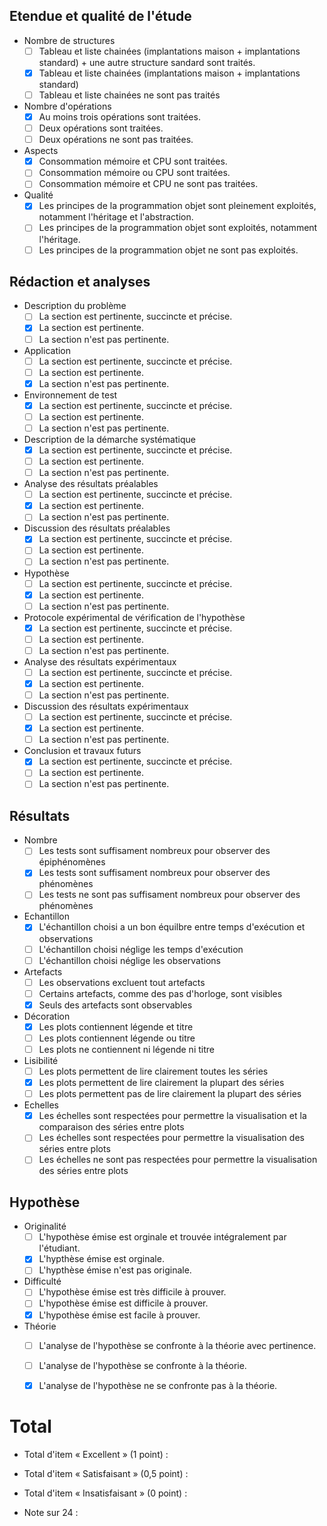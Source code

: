 ## Etendue et qualité de l'étude
- Nombre de structures
  - [ ] Tableau et liste chainées (implantations maison + implantations standard) + une autre structure sandard sont traités.
  - [x] Tableau et liste chainées (implantations maison + implantations standard)
  - [ ] Tableau et liste chainées ne sont pas traités
- Nombre d'opérations
  - [x] Au moins trois opérations sont traitées.
  - [ ] Deux opérations sont traitées.
  - [ ] Deux opérations ne sont pas traitées.
- Aspects
  - [x] Consommation mémoire et CPU sont traitées.
  - [ ] Consommation mémoire ou CPU sont traitées.
  - [ ] Consommation mémoire et CPU ne sont pas traitées.
- Qualité
  - [x] Les principes de la programmation objet sont pleinement exploités, notamment l'héritage et l'abstraction. 
  - [ ] Les principes de la programmation objet sont exploités, notamment l'héritage. 
  - [ ] Les principes de la programmation objet ne sont pas exploités. 
## Rédaction et analyses
- Description du problème
  - [ ] La section est pertinente, succincte et précise.
  - [x] La section est pertinente.
  - [ ] La section n'est pas pertinente.
- Application
  - [ ] La section est pertinente, succincte et précise.
  - [ ] La section est pertinente.
  - [x] La section n'est pas pertinente.
- Environnement de test
  - [x] La section est pertinente, succincte et précise.
  - [ ] La section est pertinente.
  - [ ] La section n'est pas pertinente.
- Description de la démarche systématique
  - [x] La section est pertinente, succincte et précise.
  - [ ] La section est pertinente.
  - [ ] La section n'est pas pertinente.			
- Analyse des résultats préalables
  - [ ] La section est pertinente, succincte et précise.
  - [x] La section est pertinente.
  - [ ] La section n'est pas pertinente.
- Discussion des résultats préalables
  - [x] La section est pertinente, succincte et précise.
  - [ ] La section est pertinente.
  - [ ] La section n'est pas pertinente.
- Hypothèse
  - [ ] La section est pertinente, succincte et précise.
  - [x] La section est pertinente.
  - [ ] La section n'est pas pertinente.
- Protocole expérimental de vérification de l'hypothèse
  - [x] La section est pertinente, succincte et précise.
  - [ ] La section est pertinente.
  - [ ] La section n'est pas pertinente.
- Analyse des résultats expérimentaux
  - [ ] La section est pertinente, succincte et précise.
  - [x] La section est pertinente.
  - [ ] La section n'est pas pertinente.
- Discussion des résultats expérimentaux
  - [ ] La section est pertinente, succincte et précise.
  - [x] La section est pertinente.
  - [ ] La section n'est pas pertinente.
- Conclusion et travaux futurs
  - [x] La section est pertinente, succincte et précise.
  - [ ] La section est pertinente.
  - [ ] La section n'est pas pertinente.

## Résultats 	
- Nombre
  - [ ] Les tests sont suffisament nombreux pour observer des épiphénomènes
  - [x] Les tests sont suffisament nombreux pour observer des phénomènes
  - [ ] Les tests ne sont pas suffisament nombreux pour observer des phénomènes
- Echantillon
  - [x] L'échantillon choisi a un bon équilbre entre temps d'exécution et observations
  - [ ] L'échantillon choisi néglige les temps d'exécution
  - [ ] L'échantillon choisi néglige les observations
- Artefacts		
  - [ ] Les observations excluent tout artefacts		
  - [ ] Certains artefacts, comme des pas d'horloge, sont visibles
  - [x]	Seuls des artefacts sont observables
- Décoration
  - [x] Les plots contiennent légende et titre
  - [ ]	Les plots contiennent légende ou titre
  - [ ]	Les plots ne contiennent ni légende ni titre
- Lisibilité
  - [ ]	Les plots permettent de lire clairement toutes les séries
  - [x]	Les plots permettent de lire clairement la plupart des séries
  - [ ]	Les plots permettent pas de lire clairement la plupart des séries
- Echelles
  - [x] Les échelles sont respectées pour permettre la visualisation et la comparaison des séries entre plots
  - [ ] Les échelles sont respectées pour permettre la visualisation des séries entre plots
  - [ ] Les échelles ne sont pas respectées pour permettre la visualisation des séries entre plots

## Hypothèse
- Originalité
  - [ ] L'hypothèse émise est orginale et trouvée intégralement par l'étudiant.
  - [x] L'hypthèse émise est orginale.
  - [ ] L'hypthèse émise n'est pas originale.
- Difficulté
  - [ ] L'hypothèse émise est très difficile à prouver.
  - [ ]	L'hypothèse émise est difficile à prouver.
  - [x]	L'hypothèse émise est facile à prouver.
- Théorie
  - [ ]	L'analyse de l'hypothèse se confronte à la théorie avec pertinence.
  - [ ]	L'analyse de l'hypothèse se confronte à la théorie.
  - [x]	L'analyse de l'hypothèse ne se confronte pas à la théorie.


# Total

- Total d'item « Excellent » (1 point) :
- Total d'item « Satisfaisant » (0,5 point) :
- Total d'item « Insatisfaisant » (0 point) :

- Note sur 24 :
